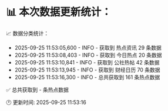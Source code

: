 📊 本次数据更新统计：
==========================

📈 数据分类统计：
- 2025-09-25 11:53:05,600 - INFO - 获取到 热点资讯 29 条数据
- 2025-09-25 11:53:08,403 - INFO - 获取到 今日热点 20 条数据
- 2025-09-25 11:53:10,841 - INFO - 获取到 公社热帖 42 条数据
- 2025-09-25 11:53:13,945 - INFO - 获取到 财经日历 70 条数据
- 2025-09-25 11:53:16,300 - INFO - 总共获取到 161 条热点数据

✅ 总共获取到 - 条热点数据

🕐 更新时间: 2025-09-25 11:53:16
